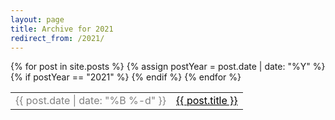 ```yaml
---
layout: page
title: Archive for 2021
redirect_from: /2021/
---
```


<section class="archive-post-list">
<table>
{% for post in site.posts %}
    {% assign postYear = post.date | date: "%Y" %}
    {% if postYear == "2021" %}
    <tr>
        <td style="width: 100px; color: grey" nowrap>{{ post.date | date: "%B %-d" }}</td>
        <td><a href="{{ post.url | relative_url }}" style="color:black">{{ post.title }}</a></td>
    </tr>
    {% endif %}
{% endfor %}
</table>
</section>
